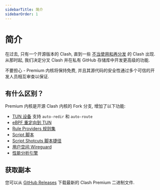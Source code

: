 ```yaml
---
sidebarTitle: 简介
sidebarOrder: 1
---
```


# 简介

在过去, 只有一个开源版本的 Clash, 直到一些 [不当使用和再分发](https://github.com/SuzuhaOtoha/clash/issues/541#issuecomment-672029110) 的 Clash 出现. 从那时起, 我们决定分叉 Clash 并在私有 GitHub 存储库中开发更高级的功能.

不要担心 - Premium 内核将保持免费, 并且其源代码的安全性通过多个可信的开发人员相互审查以保证.

## 有什么区别？

Premium 内核是开源 Clash 内核的 Fork 分支, 增加了以下功能:

- [TUN 设备](/zh_CN/premium/tun-device) 支持 `auto-redir` 和 `auto-route`
- [eBPF 重定向到 TUN](/zh_CN/premium/ebpf)
- [Rule Providers 规则集](/zh_CN/premium/rule-providers)
- [Script 脚本](/zh_CN/premium/script)
- [Script Shotcuts 脚本捷径](/zh_CN/premium/script-shortcuts)
- [用户空间 Wireguard](/zh_CN/premium/userspace-wireguard)
- [性能分析引擎](/zh_CN/premium/the-profiling-engine)

## 获取副本

您可以从 [GitHub Releases](https://github.com/SuzuhaOtoha/clash/releases/tag/premium) 下载最新的 Clash Premium 二进制文件.
